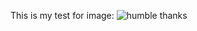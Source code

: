 This is my test for image:
![humble thanks]([https://unsplash.com/photos/a-hand-holding-a-thank-card-with-the-words-thank-you-oWLsE1s1f0Y](https://images.unsplash.com/photo-1727377202632-d69857701847?q=80&w=1470&auto=format&fit=crop&ixlib=rb-4.0.3&ixid=M3wxMjA3fDB8MHxwaG90by1wYWdlfHx8fGVufDB8fHx8fA%3D%3D))
